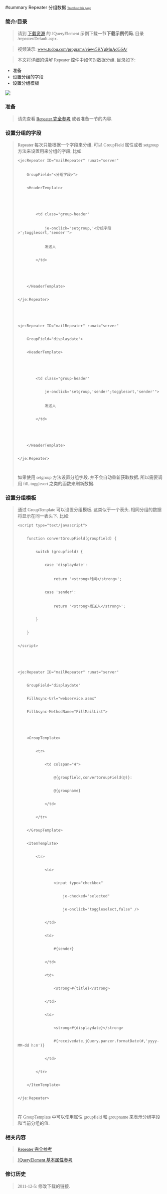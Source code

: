 ﻿#summary Repeater 分组数据
<font face='microsoft yahei'>
<font size='1'><a href='http://www.microsofttranslator.com/bv.aspx?from=&to=en&a=http://code.google.com/p/zsharedcode/wiki/JERepeaterGroup'>Translate this page</a></font>

<h3>简介/目录</h3>
<blockquote>请到 <a href='Download.md'>下载资源</a> 的 JQueryElement 示例下载一节<b>下载示例代码</b>, 目录 /repeater/Default.aspx.</blockquote>

<blockquote>视频演示: <a href='http://www.tudou.com/programs/view/5KYgMnAdG6A/'>www.tudou.com/programs/view/5KYgMnAdG6A/</a></blockquote>

<blockquote>本文将详细的讲解 Repeater 控件中如何对数据分组, 目录如下:</blockquote>

<ul><li>准备<br>
</li><li>设置分组的字段<br>
</li><li>设置分组模板</li></ul>

<img src='http://zsharedcode.googlecode.com/files/qqmail2.jpg' />

<h3>准备</h3>
<blockquote>请先查看 <a href='JQueryElementRepeaterDoc.md'>Repeater 完全参考</a> 或者准备一节的内容.</blockquote>

<h3>设置分组的字段</h3>
<blockquote>Repeater 每次只能根据一个字段来分组, 可以 GroupField 属性或者 setgroup 方法来设置用来分组的字段, 比如:<br>
<pre><code>&lt;je:Repeater ID="mailRepeater" runat="server"<br>
	GroupField="&lt;分组字段&gt;"&gt;<br>
	&lt;HeaderTemplate&gt;<br>
<br>
		&lt;td class="group-header"<br>
			je-onclick="setgroup,'&lt;分组字段&gt;';togglesort,'sender'"&gt;<br>
			发送人<br>
		&lt;/td&gt;<br>
<br>
	&lt;/HeaderTemplate&gt;<br>
&lt;/je:Repeater&gt;<br>
<br>
&lt;je:Repeater ID="mailRepeater" runat="server"<br>
	GroupField="displaydate"&gt;<br>
	&lt;HeaderTemplate&gt;<br>
<br>
		&lt;td class="group-header"<br>
			je-onclick="setgroup,'sender';togglesort,'sender'"&gt;<br>
			发送人<br>
		&lt;/td&gt;<br>
<br>
	&lt;/HeaderTemplate&gt;<br>
&lt;/je:Repeater&gt;<br>
</code></pre>
如果使用 setgroup 方法设置分组字段, 并不会自动重新获取数据, 所以需要调用 fill, togglesort 之类的函数来刷新数据.</blockquote>

<h3>设置分组模板</h3>
<blockquote>通过 GroupTemplate 可以设置分组模板, 这类似于一个表头, 相同分组的数据将显示在同一表头下, 比如:<br>
<pre><code>&lt;script type="text/javascript"&gt;<br>
	function convertGroupField(groupfield) {<br>
		switch (groupfield) {<br>
			case 'displaydate':<br>
				return '&lt;strong&gt;时间&lt;/strong&gt;';<br>
			case 'sender':<br>
				return '&lt;strong&gt;发送人&lt;/strong&gt;';<br>
		}<br>
	}<br>
&lt;/script&gt;<br>
<br>
&lt;je:Repeater ID="mailRepeater" runat="server"<br>
	GroupField="displaydate"<br>
	FillAsync-Url="webservice.asmx"<br>
	FillAsync-MethodName="FillMailList"&gt;<br>
<br>
	&lt;GroupTemplate&gt;<br>
		&lt;tr&gt;<br>
			&lt;td colspan="4"&gt;<br>
				@{groupfield,convertGroupField(@)}:<br>
				@{groupname}<br>
			&lt;/td&gt;<br>
		&lt;/tr&gt;<br>
	&lt;/GroupTemplate&gt;<br>
	&lt;ItemTemplate&gt;<br>
		&lt;tr&gt;<br>
			&lt;td&gt;<br>
				&lt;input type="checkbox"<br>
					je-checked="selected"<br>
					je-onclick="toggleselect,false" /&gt;<br>
			&lt;/td&gt;<br>
			&lt;td&gt;<br>
				#{sender}<br>
			&lt;/td&gt;<br>
			&lt;td&gt;<br>
				&lt;strong&gt;#{title}&lt;/strong&gt;<br>
			&lt;/td&gt;<br>
			&lt;td&gt;<br>
				&lt;strong&gt;#{displaydate}&lt;/strong&gt;<br>
				#{receivedate,jQuery.panzer.formatDate(#,'yyyy-MM-dd h:m')}<br>
			&lt;/td&gt;<br>
		&lt;/tr&gt;<br>
	&lt;/ItemTemplate&gt;<br>
&lt;/je:Repeater&gt;<br>
</code></pre>
在 GroupTemplate 中可以使用属性 groupfield 和 groupname 来表示分组字段和当前分组的值.</blockquote>

<h3>相关内容</h3>
<blockquote><a href='JQueryElementRepeaterDoc.md'>Repeater 完全参考</a></blockquote>

<blockquote><a href='JEBase.md'>JQueryElement 基本属性参考</a></blockquote>

<h3>修订历史</h3>
<blockquote>2011-12-5: 修改下载的链接.</blockquote>

</font>